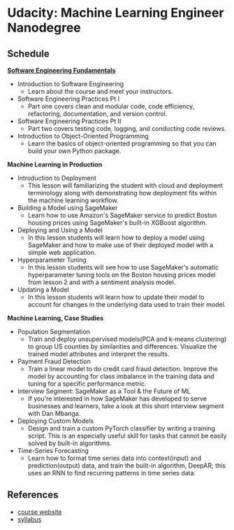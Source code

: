 # Udacity: Machine Learning Engineer Nanodegree

## Schedule

**[Software Engineering Fundamentals](software-engineering)**

- Introduction to Software Engineering
  - Learn about the course and meet your instructors.
- Software Engineering Practices Pt I
  - Part one covers clean and modular code, code efficiency, refactoring, documentation, and version control.
- Software Engineering Practices Pt II
  - Part two covers testing code, logging, and conducting code reviews.
- Introduction to Object-Oriented Programming
  - Learn the basics of object-oriented programming so that you can build your own Python package.

**Machine Learning in Production**

- Introduction to Deployment
  - This lesson will familiarizing the student with cloud and deployment terminology along with demonstrating how deployment fits within the machine learning workflow.
- Building a Model using SageMaker
  - Learn how to use Amazon's SageMaker service to predict Boston housing prices using SageMaker's built-in XGBoost algorithm.
- Deploying and Using a Model
  - In this lesson students will learn how to deploy a model using SageMaker and how to make use of their deployed model with a simple web application.
- Hyperparameter Tuning
  - In this lesson students will see how to use SageMaker's automatic hyperparameter tuning tools on the Boston housing prices model from lesson 2 and with a sentiment analysis model.
- Updating a Model
  - In this lesson students will learn how to update their model to account for changes in the underlying data used to train their model.

**Machine Learning, Case Studies**

- Population Segmentation
  - Train and deploy unsupervised models(PCA and k-means clustering) to group US counties by similarities and differences. Visualize the trained model attributes and interpret the results.
- Payment Fraud Detection
  - Train a linear model to do credit card fraud detection. Improve the model by accounting for class imbalance in the training data and tuning for a specific performance metric.
- Interview Segment: SageMaker as a Tool & the Future of ML
  - If you're interested in how SageMaker has developed to serve businesses and learners, take a look at this short interview segment with Dan Mbanga.
- Deploying Custom Models
  - Design and train a custom PyTorch classifier by writing a training script. This is an especially useful skill for tasks that cannot be easily solved by built-in algorithms.
- Time-Series Forecasting
  - Learn how to format time series data into context(input) and prediction(output) data, and train the built-in algorithm, DeepAR; this uses an RNN to find recurring patterns in time series data.



## References

- [course website](https://www.udacity.com/course/machine-learning-engineer-nanodegree--nd009t)
- [syllabus](syllabus.pdf)